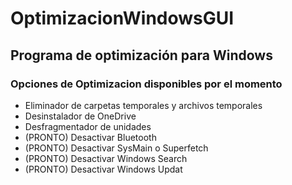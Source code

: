 # OptimizacionWindowsGUI
<h2>Programa de optimización para Windows</h2>

<h3>Opciones de Optimizacion disponibles por el momento</h3>
<ul>
  <li>Eliminador de carpetas temporales y archivos temporales</li>
  <li>Desinstalador de OneDrive</li>
  <li>Desfragmentador de unidades</li>
  <li>(PRONTO) Desactivar Bluetooth </li>
  <li>(PRONTO) Desactivar SysMain o Superfetch</li>
  <li>(PRONTO) Desactivar Windows Search </li>
  <li>(PRONTO) Desactivar Windows Updat </li>
</ul>
